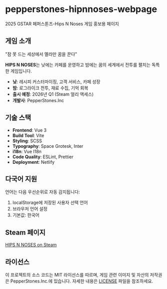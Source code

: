 # pepperstones-hipnnoses-webpage

2025 GSTAR 페퍼스톤즈-Hips N Noses 게임 홍보용 페이지

## 게임 소개

"잠 못 드는 세상에서 멜라만 꿈을 꾼다"

**HIPS N NOSES**는 낮에는 카페를 운영하고 밤에는 꿈의 세계에서 전투를 펼치는 독특한 게임입니다.

- **낮**: 레시피 커스터마이징, 고객 서비스, 카페 성장
- **밤**: 로그라이크 전투, 재료 수집, 기억 회복
- **출시 예정**: 2026년 Q1 (Steam 얼리 액세스)
- **개발사**: PepperStones.Inc

## 기술 스택

- **Frontend**: Vue 3 
- **Build Tool**: Vite
- **Styling**: SCSS 
- **Typography**: Space Grotesk, Inter
- **i18n**: Vue I18n
- **Code Quality**: ESLint, Prettier
- **Deployment**: Netlify

## 다국어 지원

언어는 다음 우선순위로 자동 감지됩니다:

1. localStorage에 저장된 사용자 선택 언어
2. 브라우저 언어 설정
3. 기본값: 한국어

## Steam 페이지

[HIPS N NOSES on Steam](https://store.steampowered.com/app/3574200/HIPS_N_NOSES/)

## 라이선스

이 프로젝트의 소스 코드는 MIT 라이선스를 따르며, 게임 관련 이미지 및 자산의 저작권은 PepperStones.Inc.에 있습니다. 자세한 내용은 [LICENSE](LICENSE) 파일을 참조하세요.
